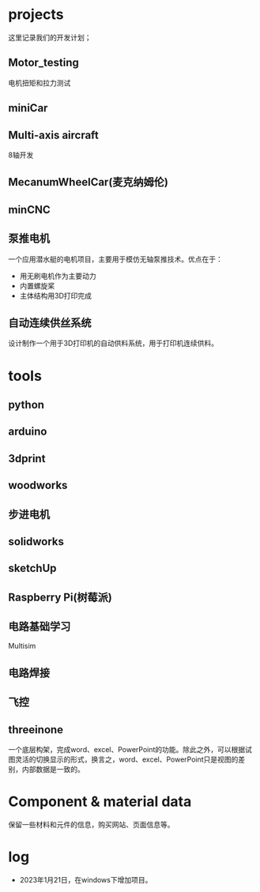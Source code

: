 
# projects

这里记录我们的开发计划；

## Motor_testing

电机扭矩和拉力测试



## miniCar



## Multi-axis aircraft

8轴开发

## MecanumWheelCar(麦克纳姆伦)

## minCNC

## 泵推电机

一个应用潜水艇的电机项目，主要用于模仿无轴泵推技术。优点在于：
- 用无刷电机作为主要动力
- 内置螺旋桨
- 主体结构用3D打印完成

## 自动连续供丝系统

设计制作一个用于3D打印机的自动供料系统，用于打印机连续供料。

# tools

## python

## arduino

## 3dprint



## woodworks

## 步进电机

## solidworks

## sketchUp

## Raspberry Pi(树莓派)

## 电路基础学习

Multisim

## 电路焊接

## 飞控

## threeinone

一个底层构架，完成word、excel、PowerPoint的功能。除此之外，可以根据试图灵活的切换显示的形式，换言之，word、excel、PowerPoint只是视图的差别，内部数据是一致的。


# Component & material data

保留一些材料和元件的信息，购买网站、页面信息等。



# log

- 2023年1月21日，在windows下增加项目。
